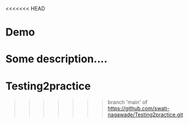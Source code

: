 <<<<<<< HEAD
# Demo

Some description....
=======
# Testing2practice
>>>>>>> branch 'main' of https://github.com/swati-nagawade/Testing2practice.git
